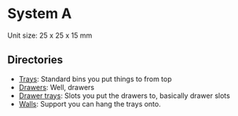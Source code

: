 # System A
Unit size: 25 x 25 x 15 mm
## Directories
* [Trays](T__trays/): Standard bins you put things to from top
* [Drawers](D__drawers/): Well, drawers
* [Drawer trays](DT__drawer_trays/): Slots you put the drawers to, basically drawer slots
* [Walls](W__walls/): Support you can hang the trays onto.
